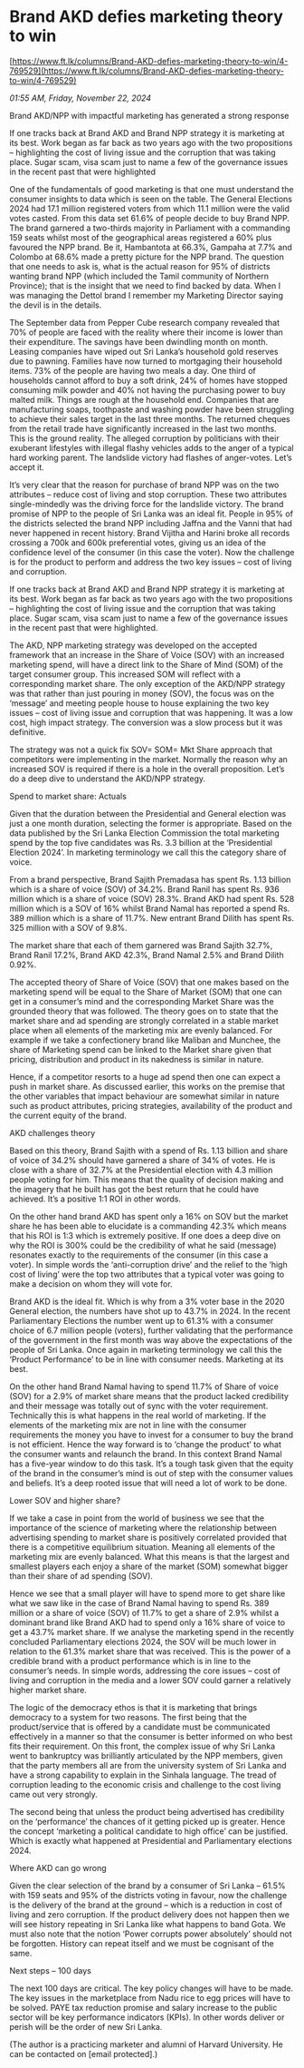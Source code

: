 # Brand AKD defies marketing theory to win

[https://www.ft.lk/columns/Brand-AKD-defies-marketing-theory-to-win/4-769529](https://www.ft.lk/columns/Brand-AKD-defies-marketing-theory-to-win/4-769529)

*01:55 AM, Friday, November 22, 2024*

Brand AKD/NPP with impactful marketing has generated a strong response

If one tracks back at Brand AKD and Brand NPP strategy it is marketing at its best. Work began as far back as two years ago with the two propositions – highlighting the cost of living issue and the corruption that was taking place. Sugar scam, visa scam just to name a few of the governance issues in the recent past that were highlighted

One of the fundamentals of good marketing is that one must understand the consumer insights to data which is seen on the table. The General Elections 2024 had 17.1 million registered voters from which 11.1 million were the valid votes casted. From this data set 61.6% of people decide to buy Brand NPP. The brand garnered a two-thirds majority in Parliament with a commanding 159 seats whilst most of the geographical areas registered a 60% plus favoured the NPP brand. Be it, Hambantota at 66.3%, Gampaha at 7.7% and Colombo at 68.6% made a pretty picture for the NPP brand. The question that one needs to ask is, what is the actual reason for 95% of districts wanting brand NPP (which included the Tamil community of Northern Province); that is the insight that we need to find backed by data. When I was managing the Dettol brand I remember my Marketing Director saying the devil is in the details.

The September data from Pepper Cube research company revealed that 70% of people are faced with the reality where their income is lower than their expenditure. The savings have been dwindling month on month. Leasing companies have wiped out Sri Lanka’s household gold reserves due to pawning. Families have now turned to mortgaging their household items. 73% of the people are having two meals a day. One third of households cannot afford to buy a soft drink, 24% of homes have stopped consuming milk powder and 40% not having the purchasing power to buy malted milk. Things are rough at the household end. Companies that are manufacturing soaps, toothpaste and washing powder have been struggling to achieve their sales target in the last three months. The returned cheques from the retail trade have significantly increased in the last two months. This is the ground reality. The alleged corruption by politicians with their exuberant lifestyles with illegal flashy vehicles adds to the anger of a typical hard working parent. The landslide victory had flashes of anger-votes. Let’s accept it.

It’s very clear that the reason for purchase of brand NPP was on the two attributes – reduce cost of living and stop corruption. These two attributes single-mindedly was the driving force for the landslide victory. The brand promise of NPP to the people of Sri Lanka was an ideal fit. People in 95% of the districts selected the brand NPP including Jaffna and the Vanni that had never happened in recent history. Brand Vijitha and Harini broke all records crossing a 700k and 600k preferential votes, giving us an idea of the confidence level of the consumer (in this case the voter). Now the challenge is for the product to perform and address the two key issues – cost of living and corruption.

If one tracks back at Brand AKD and Brand NPP strategy it is marketing at its best. Work began as far back as two years ago with the two propositions – highlighting the cost of living issue and the corruption that was taking place. Sugar scam, visa scam just to name a few of the governance issues in the recent past that were highlighted.

The AKD, NPP marketing strategy was developed on the accepted framework that an increase in the Share of Voice (SOV) with an increased marketing spend, will have a direct link to the Share of Mind (SOM) of the target consumer group. This increased SOM will reflect with a corresponding market share. The only exception of the AKD/NPP strategy was that rather than just pouring in money (SOV), the focus was on the ‘message’ and meeting people house to house explaining the two key issues – cost of living issue and corruption that was happening. It was a low cost, high impact strategy. The conversion was a slow process but it was definitive.

The strategy was not a quick fix SOV= SOM= Mkt Share approach that competitors were implementing in the market. Normally the reason why an increased SOV is required if there is a hole in the overall proposition. Let’s do a deep dive to understand the AKD/NPP strategy.

Spend to market share: Actuals

Given that the duration between the Presidential and General election was just a one month duration, selecting the former is appropriate. Based on the data published by the Sri Lanka Election Commission the total marketing spend by the top five candidates was Rs. 3.3 billion at the ‘Presidential Election 2024’. In marketing terminology we call this the category share of voice.

From a brand perspective, Brand Sajith Premadasa has spent Rs. 1.13 billion which is a share of voice (SOV) of 34.2%. Brand Ranil has spent Rs. 936 million which is a share of voice (SOV) 28.3%. Brand AKD had spent Rs. 528 million which is a SOV of 16% whilst Brand Namal has reported a spend Rs. 389 million which is a share of 11.7%. New entrant Brand Dilith has spent Rs. 325 million with a SOV of 9.8%.

The market share that each of them garnered was Brand Sajith 32.7%, Brand Ranil 17.2%, Brand AKD 42.3%, Brand Namal 2.5% and Brand Dilith 0.92%.

The accepted theory of Share of Voice (SOV) that one makes based on the marketing spend will be equal to the Share of Market (SOM) that one can get in a consumer’s mind and the corresponding Market Share was the grounded theory that was followed. The theory goes on to state that the market share and ad spending are strongly correlated in a stable market place when all elements of the marketing mix are evenly balanced. For example if we take a confectionery brand like Maliban and Munchee, the share of Marketing spend can be linked to the Market share given that pricing, distribution and product in its nakedness is similar in nature.

Hence, if a competitor resorts to a huge ad spend then one can expect a push in market share. As discussed earlier, this works on the premise that the other variables that impact behaviour are somewhat similar in nature such as product attributes, pricing strategies, availability of the product and the current equity of the brand.

AKD challenges theory

Based on this theory, Brand Sajith with a spend of Rs. 1.13 billion and share of voice of 34.2% should have garnered a share of 34% of votes. He is close with a share of 32.7% at the Presidential election with 4.3 million people voting for him. This means that the quality of decision making and the imagery that he built has got the best return that he could have achieved. It’s a positive 1:1 ROI in other words.

On the other hand brand AKD has spent only a 16% on SOV but the market share he has been able to elucidate is a commanding 42.3% which means that his ROI is 1:3 which is extremely positive. If one does a deep dive on why the ROI is 300% could be the credibility of what he said (message) resonates exactly to the requirements of the consumer (in this case a voter). In simple words the ‘anti-corruption drive’ and the relief to the ‘high cost of living’ were the top two attributes that a typical voter was going to make a decision on whom they will vote for.

Brand AKD is the ideal fit. Which is why from a 3% voter base in the 2020 General election, the numbers have shot up to 43.7% in 2024. In the recent Parliamentary Elections the number went up to 61.3% with a consumer choice of 6.7 million people (voters), further validating that the performance of the government in the first month was way above the expectations of the people of Sri Lanka. Once again in marketing terminology we call this the ‘Product Performance’ to be in line with consumer needs. Marketing at its best.

On the other hand Brand Namal having to spend 11.7% of Share of voice (SOV) for a 2.9% of market share means that the product lacked credibility and their message was totally out of sync with the voter requirement. Technically this is what happens in the real world of marketing. If the elements of the marketing mix are not in line with the consumer requirements the money you have to invest for a consumer to buy the brand is not efficient. Hence the way forward is to ‘change the product’ to what the consumer wants and relaunch the brand. In this context Brand Namal has a five-year window to do this task. It’s a tough task given that the equity of the brand in the consumer’s mind is out of step with the consumer values and beliefs. It’s a deep rooted issue that will need a lot of work to be done.

Lower SOV and higher share?

If we take a case in point from the world of business we see that the importance of the science of marketing where the relationship between advertising spending to market share is positively correlated provided that there is a competitive equilibrium situation. Meaning all elements of the marketing mix are evenly balanced. What this means is that the largest and smallest players each enjoy a share of the market (SOM) somewhat bigger than their share of ad spending (SOV).

Hence we see that a small player will have to spend more to get share like what we saw like in the case of Brand Namal having to spend Rs. 389 million or a share of voice (SOV) of 11.7% to get a share of 2.9% whilst a dominant brand like Brand AKD had to spend only a 16% share of voice to get a 43.7% market share. If we analyse the marketing spend in the recently concluded Parliamentary elections 2024, the SOV will be much lower in relation to the 61.3% market share that was received. This is the power of a credible brand with a product performance which is in line to the consumer’s needs. In simple words, addressing the core issues – cost of living and corruption in the media and a lower SOV could garner a relatively higher market share.

The logic of the democracy ethos is that it is marketing that brings democracy to a system for two reasons. The first being that the product/service that is offered by a candidate must be communicated effectively in a manner so that the consumer is better informed on who best fits their requirement. On this front, the complex issue of why Sri Lanka went to bankruptcy was brilliantly articulated by the NPP members, given that the party members all are from the university system of Sri Lanka and have a strong capability to explain in the Sinhala language. The tread of corruption leading to the economic crisis and challenge to the cost living came out very strongly.

The second being that unless the product being advertised has credibility on the ‘performance’ the chances of it getting picked up is greater. Hence the concept ‘marketing a political candidate to high office’ can be justified. Which is exactly what happened at Presidential and Parliamentary elections 2024.

Where AKD can go wrong

Given the clear selection of the brand by a consumer of Sri Lanka – 61.5% with 159 seats and 95% of the districts voting in favour, now the challenge is the delivery of the brand at the ground – which is a reduction in cost of living and zero corruption. If the product delivery does not happen then we will see history repeating in Sri Lanka like what happens to band Gota. We must also note that the notion ‘Power corrupts power absolutely’ should not be forgotten. History can repeat itself and we must be cognisant of the same.

Next steps – 100 days

The next 100 days are critical. The key policy changes will have to be made. The key issues in the marketplace from Nadu rice to egg prices will have to be solved. PAYE tax reduction promise and salary increase to the public sector will be key performance indicators (KPIs). In other words deliver or perish will be the order of new Sri Lanka.

(The author is a practicing marketer and alumni of Harvard University. He can be contacted on [email protected].)

